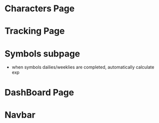 # Characters Page

 <!-- - Add Character -->
 <!-- - Delete Character -->
 <!-- - Confirm Delete Button -->
 <!-- - Character image -->
 <!-- - Edit Character -->
 <!-- - Create object of all events to track per character -->
 <!-- - Drag and drop to rearrange characters order -->
 <!-- - UX transitions -->
 <!-- - export button (will download data.json file with everything relevant) -->
 <!-- - import button (upload json file) -->

# Tracking Page

 <!-- - Show the current active character -->
 <!-- - Show in progress/completed tracked events -->
 <!-- - button to complete each event -->
 <!-- - button to send current character to dashboard -->
 <!-- - show when completed events reset ( e.g weekly bosses reset on thursday) -->

# Symbols subpage

 <!-- - Show all symbols -->
 <!-- - correctly change symbols when editing char lvl -->

- when symbols dailies/weeklies are completed, automatically calculate exp

# DashBoard Page

 <!-- - add/remove characters to allow multiple tracking -->
 <!-- - progress bar -->
 <!-- - show every todo event -->
 <!-- - make progressbar reactive -->
 <!-- - add btn complete relative to char event; -->
 <!-- - make sure when reset or complete localstorage is in sync -->

# Navbar

 <!-- - Daily Reset Countdown -->
 <!-- - Improve Reset timer -->
 <!-- - notifiers -->
